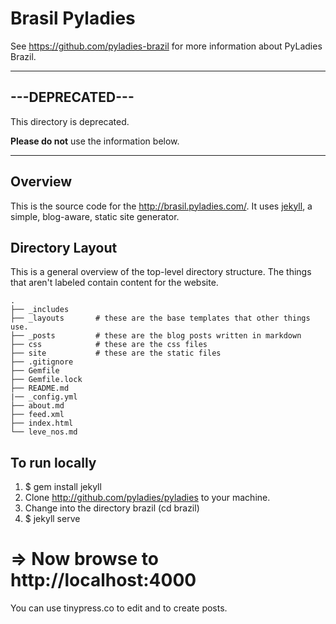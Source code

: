 # Brasil Pyladies

See https://github.com/pyladies-brazil for more information about PyLadies Brazil.

---

## **---DEPRECATED---**

This directory is deprecated.

**Please do not** use the information below.

---

## Overview

This is the source code for the http://brasil.pyladies.com/. It uses [jekyll][j], a simple, blog-aware, static site generator.

[j]: http://jekyllrb.com/

## Directory Layout

This is a general overview of the top-level directory structure. The
things that aren't labeled contain content for the website.

```
.
├── _includes
├── _layouts       # these are the base templates that other things use.
├── _posts         # these are the blog posts written in markdown
├── css            # these are the css files
├── site           # these are the static files
├── .gitignore
├── Gemfile
├── Gemfile.lock
├── README.md
|── _config.yml
├── about.md
├── feed.xml
├── index.html
└── leve_nos.md
```

## To run locally

1. $ gem install jekyll
2. Clone http://github.com/pyladies/pyladies to your machine.
3. Change into the directory brazil (cd brazil)
4. $ jekyll serve

# => Now browse to http://localhost:4000

You can use tinypress.co to edit and to create posts.
